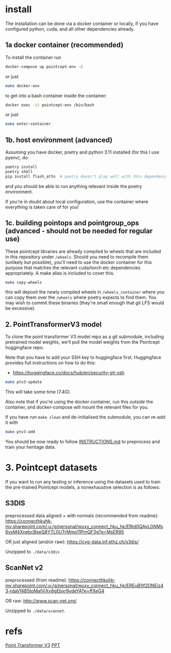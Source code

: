 # install 

The installation can be done via a docker container or locally, if you have configured python, cuda, and all other dependencies already.

## 1a docker container (recommended)

To install the container run

```sh
docker-compose up pointcept-env -d
```

or just

```sh
make docker-env
```

to get into a bash container inside the container:

```sh
docker exec -it pointcept-env /bin/bash
```

or just

```sh
make enter-container
```

## 1b. host environment (advanced)

Assuming you have docker, poetry and python 3.11 installed (for this I use pyenv), do:

```sh
poetry install
poetry shell
pip install flash_attn  # poetry doesn't play well with this dependency
```

and you should be able to run anything relevant inside the poetry environment.

If you're in doubt about local configuration, use the container where everything is taken care of for you!

## 1c. building pointops and pointgroup_ops (advanced - should not be needed for regular use)

These pointcept libraries are already compiled to wheels that are included in this repository under `/wheels`.
Should you need to recompile them (unlikely but possible), you'll need to use the docker container for this purpose that matches the relevant cuda/torch etc dependencies appropriately.
A make alias is included to cover this.

```sh
make copy-wheels
```

this will deposit the newly compiled wheels in `/wheels_container` where you can copy them over the `/wheels` where poetry expects to find them.
You may wish to commit these binaries (they're small enough that git LFS would be excessive).

## 2. PointTransformerV3 model

To clone the point transformer V3 model repo as a git submodule, including pretrained model weights, we'll pull the model weights from the Pointcept huggingface repo.

Note that you have to add your SSH key to huggingface first. 
Huggingface provides full instructions on how to do this:
- https://huggingface.co/docs/hub/en/security-git-ssh



```sh
make ptv3-update
```

This will take some time (7.4G).

Also note that if you're using the docker container, run this *outside* the container, and docker-compose will mount the relevant files for you.

If you have run `make clean` and de-initialised the submodule, you can re-add it with

```sh
make ptv3-add
```
You should be now ready to follow [INSTRUCTIONS.md](INSTRUCTIONS.md) to preprocess and train your heritage data.

# 3. Pointcept datasets

If you want to run any testing or inference using the datasets used to train the pre-trained Pointcept models, a nonexhaustive selection is as follows:

## S3DIS

preprocessed data aligned + with normals (recommended from readme):
https://connecthkuhk-my.sharepoint.com/:u:/g/personal/wuxy_connect_hku_hk/ERtd0QAyLGNMs6vsM4XnebcBseQ8YTL0UTrMmp11PmQF3g?e=MsER95

OR just aligned (and/or raw):
https://cvg-data.inf.ethz.ch/s3dis/

Unzipped to `./data/s3dis`

## ScanNet v2

preprocessed (from readme):
https://connecthkuhk-my.sharepoint.com/:u:/g/personal/wuxy_connect_hku_hk/EREuB1If2DNEjz43-rdaVf4B5toMaIViXv8gEbxr9ydeYA?e=ffXeG4

OR raw:
http://www.scan-net.org/

Unzipped to `./data/scannet`.

# refs

[Point Transformer V3](https://arxiv.org/abs/2312.10035)
[PPT](https://arxiv.org/abs/2308.09718)
